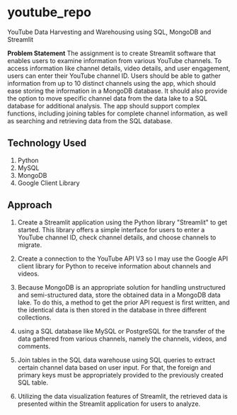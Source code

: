 # youtube_repo
YouTube Data Harvesting and Warehousing using SQL, MongoDB and Streamlit

**Problem Statement**
The assignment is to create Streamlit software that enables users to examine information from various YouTube channels. To access information like channel details, video details, and user engagement, users can enter their YouTube channel ID. Users should be able to gather information from up to 10 distinct channels using the app, which should ease storing the information in a MongoDB database. It should also provide the option to move specific channel data from the data lake to a SQL database for additional analysis. The app should support complex functions, including joining tables for complete channel information, as well as searching and retrieving data from the SQL database.

## **Technology Used**
1. Python
2. MySQL
3. MongoDB
4. Google Client Library
   
## **Approach**
1. Create a Streamlit application using the Python library "Streamlit" to get started. This library offers a simple interface for users to enter a YouTube channel ID, check channel details, and choose channels to migrate.

2. Create a connection to the YouTube API V3 so I may use the Google API client library for Python to receive information about channels and videos.


3. Because MongoDB is an appropriate solution for handling unstructured and semi-structured data, store the obtained data in a MongoDB data lake. To do this, a method to get the prior API request is first written, and the identical data is then stored in the database in three different collections.

4. using a SQL database like MySQL or PostgreSQL for the transfer of the data gathered from various channels, namely the channels, videos, and comments.


5. Join tables in the SQL data warehouse using SQL queries to extract certain channel data based on user input. For that, the foreign and primary keys must be appropriately provided to the previously created SQL table.

6. Utilizing the data visualization features of Streamlit, the retrieved data is presented within the Streamlit application for users to analyze.
